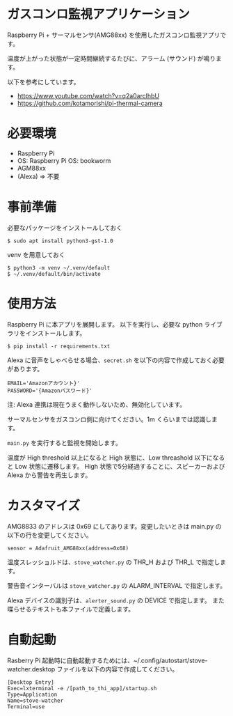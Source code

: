# ガスコンロ監視アプリケーション

Raspberry Pi + サーマルセンサ(AMG88xx) を使用したガスコンロ監視アプリです。

温度が上がった状態が一定時間継続するたびに、アラーム (サウンド) が鳴ります。
                                      
以下を参考にしています。

* https://www.youtube.com/watch?v=q2a0arclhbU
* https://github.com/kotamorishi/pi-thermal-camera

# 必要環境

* Raspberry Pi
* OS: Raspberry Pi OS: bookworm
* AGM88xx
* (Alexa) => 不要

# 事前準備

必要なパッケージをインストールしておく

    $ sudo apt install python3-gst-1.0

venv を用意しておく

    $ python3 -m venv ~/.venv/default
    $ ~/.venv/default/bin/activate

# 使用方法

Raspberry Pi に本アプリを展開します。
以下を実行し、必要な python ライブラリをインストールします。

    $ pip install -r requirements.txt

Alexa に音声をしゃべらせる場合、`secret.sh` を以下の内容で作成しておく必要があります。

    EMAIL='Amazonアカウント}'
    PASSWORD='{Amazonパスワード}'

注: Alexa 連携は現在うまく動作しないため、無効化しています。

サーマルセンサをガスコンロ側に向けてください。1m くらいまでは認識します。

`main.py` を実行すると監視を開始します。

温度が High threshold 以上になると High 状態に、Low threashold 以下になると Low 状態に遷移します。
High 状態で5分経過することに、スピーカーおよび Alexa から警告を再生します。

# カスタマイズ

AMG8833 のアドレスは 0x69 にしてあります。変更したいときは main.py の以下の行を変更してください。

    sensor = Adafruit_AMG88xx(address=0x68)

温度スレッショルドは、`stove_watcher.py` の THR_H および THR_L で指定します。

警告音インターバルは `stove_watcher.py` の ALARM_INTERVAL で指定します。

Alexa デバイスの識別子は、`alerter_sound.py` の DEVICE で指定します。
また喋らせるテキストも本ファイルで定義します。

# 自動起動

Rasberry Pi 起動時に自動起動するためには、~/.config/autostart/stove-watcher.desktop ファイルを以下の内容で作成してください。

```
[Desktop Entry]
Exec=lxterminal -e /[path_to_thi_app]/startup.sh
Type=Application
Name=stove-watcher
Terminal=use
```
